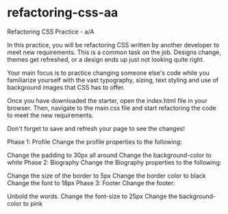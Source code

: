 # refactoring-css-aa
Refactoring CSS Practice - a/A

In this practice, you will be refactoring CSS written by another developer to meet new requirements. This is a common task on the job. Designs change, themes get refreshed, or a design ends up just not looking quite right.

Your main focus is to practice changing someone else's code while you familiarize yourself with the vast typography, sizing, text styling and use of background images that CSS has to offer.

Once you have downloaded the starter, open the index.html file in your browser. Then, navigate to the main.css file and start refactoring the code to meet the new requirements.

Don't forget to save and refresh your page to see the changes!

Phase 1: Profile
Change the profile properties to the following:

Change the padding to 30px all around
Change the background-color to white
Phase 2: Biography
Change the Biography properties to the following:

Change the size of the border to 5px
Change the border color to black
Change the font to 18px
Phase 3: Footer
Change the footer:

Unbold the words.
Change the font-size to 25px
Change the background-color to pink
